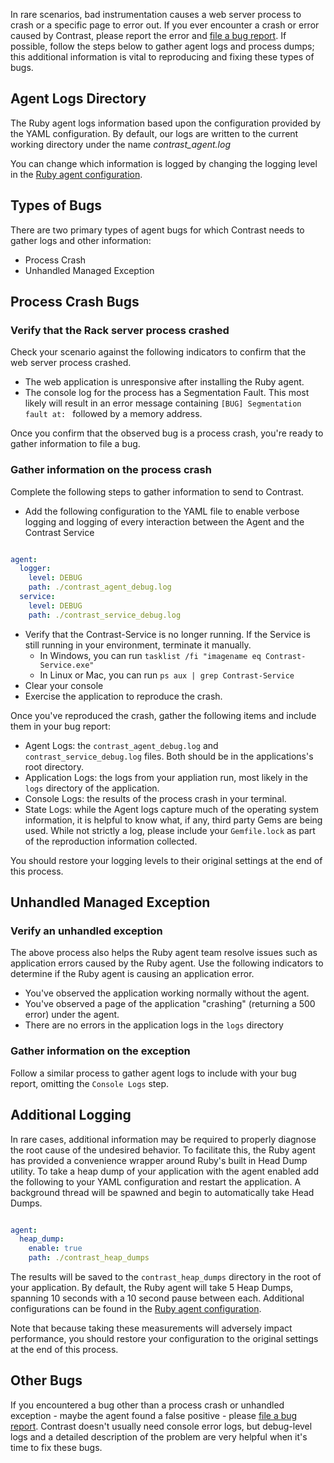 <!--
title: "Get Ruby Agent Logs"
description: "Instructions on obtaining and using the Ruby agent logs"
tags: "troubleshoot configuration logging agent Ruby"
-->

In rare scenarios, bad instrumentation causes a web server process to crash or a specific page to error out. If you ever
encounter a crash or error caused by Contrast, please report the error and [file a bug report](mailto:bugs@contrastsecurity.com).
If possible, follow the steps below to gather agent logs and process dumps; this additional information is vital to
reproducing and fixing these types of bugs.

## Agent Logs Directory

The Ruby agent logs information based upon the configuration provided by the YAML configuration. By default, our logs
are written to the current working directory under the name *contrast_agent.log*

You can change which information is logged by changing the logging level in the [Ruby agent configuration](installation-rubyconfig.html).

## Types of Bugs

There are two primary types of agent bugs for which Contrast needs to gather logs and other information:   

* Process Crash
* Unhandled Managed Exception

## Process Crash Bugs

### Verify that the Rack server process crashed

Check your scenario against the following indicators to confirm that the web server process crashed.

* The web application is unresponsive after installing the Ruby agent.
* The console log for the process has a Segmentation Fault. This most likely will result in an error message containing
`[BUG] Segmentation fault at: ` followed by a memory address.

Once you confirm that the observed bug is a process crash, you're ready to gather information to file a bug.

### Gather information on the process crash

Complete the following steps to gather information to send to Contrast.

* Add the following configuration to the YAML file to enable verbose logging and logging of every interaction between
  the Agent and the Contrast Service

```yaml

agent:
  logger:
    level: DEBUG
    path: ./contrast_agent_debug.log
  service:
    level: DEBUG
    path: ./contrast_service_debug.log

```

* Verify that the Contrast-Service is no longer running. If the Service is still running in your environment, terminate
  it manually.
  * In Windows, you can run `tasklist /fi "imagename eq Contrast-Service.exe"`
  * In Linux or Mac, you can run `ps aux | grep Contrast-Service`
* Clear your console
* Exercise the application to reproduce the crash.

Once you've reproduced the crash, gather the following items and include them in your bug report:

* Agent Logs: the `contrast_agent_debug.log` and `contrast_service_debug.log` files. Both should be in the
  applications's root directory.
* Application Logs: the logs from your appliation run, most likely in the `logs` directory of the application.
* Console Logs: the results of the process crash in your terminal.
* State Logs: while the Agent logs capture much of the operating system information, it is helpful to know what,
  if any, third party Gems are being used. While not strictly a log, please include your `Gemfile.lock` as part of the
  reproduction information collected.

You should restore your logging levels to their original settings at the end of this process.

## Unhandled Managed Exception

### Verify an unhandled exception

The above process also helps the Ruby agent team resolve issues such as application errors caused by the Ruby agent.
Use the following indicators to determine if the Ruby agent is causing an application error.

* You've observed the application working normally without the agent.
* You've observed a page of the application "crashing" (returning a 500 error) under the agent.
* There are no errors in the application logs in the `logs` directory

### Gather information on the exception

Follow a similar process to gather agent logs to include with your bug report, omitting the `Console Logs` step.

## Additional Logging

In rare cases, additional information may be required to properly diagnose the root cause of the undesired behavior. To
facilitate this, the Ruby agent has provided a convenience wrapper around Ruby's built in Head Dump utility. To take a
heap dump of your application with the agent enabled add the following to your YAML configuration and restart the
application. A background thread will be spawned and begin to automatically take Head Dumps.

```yaml

agent:
  heap_dump:
    enable: true
    path: ./contrast_heap_dumps

```

The results will be saved to the `contrast_heap_dumps` directory in the root of your application. By default, the Ruby
agent will take 5 Heap Dumps, spanning 10 seconds with a 10 second pause between each. Additional configurations can be 
found in the [Ruby agent configuration](installation-rubyconfig.html). 

Note that because taking these measurements will adversely impact performance, you should restore your configuration to
the original settings at the end of this process.

## Other Bugs

If you encountered a bug other than a process crash or unhandled exception - maybe the agent found a false positive -
please [file a bug report](mailto:bugs@contrastsecurity.com). Contrast doesn't usually need console error logs, but
debug-level logs and a detailed description of the problem are very helpful when it's time to fix these bugs. 

